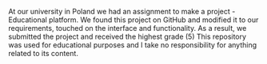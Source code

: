 At our university in Poland we had an assignment to make a project - Educational platform. We found this project on GitHub and modified it to our requirements, touched on the interface and functionality. As a result, we submitted the project and received the highest grade (5)
This repository was used for educational purposes and I take no responsibility for anything related to its content.
